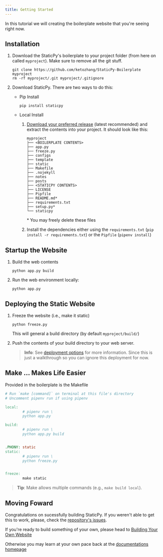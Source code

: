 ```yaml
---
title: Getting Started
---
```


In this tutorial we will creating the boilerplate website that you're seeing right now.

## Installation

1. Download the StaticPy's boilerplate to your project folder (from here on called `myproject`). Make sure to remove all the git stuff.

	```
	git clone https://github.com/ketozhang/StaticPy-Boilerplate myproject
	rm -rf myproject/.git myproject/.gitignore
	```

2. Download StaticPy. There are two ways to do this:

	* Pip Install

		```
		pip install staticpy
		```

	* Local Install

		1. [Download your preferred release](https://github.com/ketozhang/StaticPy/releases) (latest recommended) and extract the contents into your project. It should look like this:

			```
			myproject
			├── <BOILERPLATE CONTENTS>
			├── app.py
			├── freeze.py
			├── configs
			├── template
			├── static
			├── Makefile
			├── .nojekyll
			├── notes
			├── posts
			├── <STATICPY CONTENTS>
			├── LICENSE
			├── Pipfile
			├── README.md*
			├── requirements.txt
			├── setup.py*
			└── staticpy
			```

			\* You may freely delete these files

		2. Install the dependencies either using the `requirements.txt` (`pip install -r requirements.txt`) or the `Pipfile` (`pipenv install`)

## Startup the Website

1. Build the web contents

	```
	python app.py build
	```

2. Run the web environment locally:

	```
	python app.py
	```

## Deploying the Static Website

1. Freeze the website (i.e., make it static)

	```
	python freeze.py
	```

	This will general a build directory (by default `myproject/build/`)

2. Push the contents of your build directory to your web server.

	> **Info**: See [deployment options](deployment) for more information.
	> Since this is just a walkthrough so you can ignore this deployment for now.

## Make ... Makes Life Easier

Provided in the boilerplate is the Makefile


``` Makefile
# Run `make [command]` on terminal at this file's directory
# Uncomment pipenv run if using pipenv

local:
        # pipenv run \
		python app.py

build:
        # pipenv run \
		python app.py build


.PHONY: static
static:
        # pipenv run \
		python freeze.py


freeze:
        make static
```

> **Tip**: Make allows multiple commands (e.g., `make build local`).

## Moving Foward

Congratulations on sucessfully building StaticPy. If you weren't able to get this to work, please, check the [repository's issues](https://github.com/ketozhang/StaticPy/issues).

If you're ready to build something of your own, please head to [Building Your Own Website](Building_Your_Own_Website.md)

Otherwise you may learn at your own pace back at the [documentations homepage](/docs)